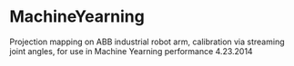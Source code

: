 MachineYearning
===============

Projection mapping on ABB industrial robot arm, calibration via streaming joint angles, for use in Machine Yearning performance 4.23.2014

